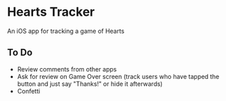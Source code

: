 # Hearts Tracker
An iOS app for tracking a game of Hearts

## To Do
- Review comments from other apps
- Ask for review on Game Over screen (track users who have tapped the button and just say "Thanks!" or hide it afterwards)
- Confetti
